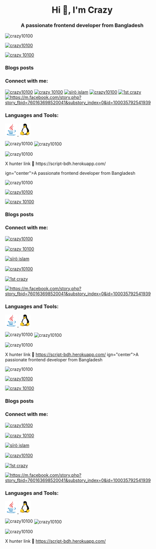 <h1 align="center">Hi 👋, I'm Crazy</h1>
<h3 align="center">A passionate frontend developer from Bangladesh</h3>

<p align="left"> <img src="https://komarev.com/ghpvc/?username=crazy10100&label=Profile%20views&color=0e75b6&style=flat" alt="crazy10100" /> </p>

<p align="left"> <a href="https://github.com/ryo-ma/github-profile-trophy"><img src="https://github-profile-trophy.vercel.app/?username=crazy10100" alt="crazy10100" /></a> </p>

<p align="left"> <a href="https://twitter.com/crazy 10100" target="blank"><img src="https://img.shields.io/twitter/follow/crazy 10100?logo=twitter&style=for-the-badge" alt="crazy 10100" /></a> </p>

### Blogs posts
<!-- BLOG-POST-LIST:START -->
<!-- BLOG-POST-LIST:END -->

<h3 align="left">Connect with me:</h3>
<p align="left">
<a href="https://dev.to/crazy10100" target="blank"><img align="center" src="https://raw.githubusercontent.com/rahuldkjain/github-profile-readme-generator/master/src/images/icons/Social/devto.svg" alt="crazy10100" height="30" width="40" /></a>
<a href="https://twitter.com/crazy 10100" target="blank"><img align="center" src="https://raw.githubusercontent.com/rahuldkjain/github-profile-readme-generator/master/src/images/icons/Social/twitter.svg" alt="crazy 10100" height="30" width="40" /></a>
<a href="https://fb.com/sïrö islam" target="blank"><img align="center" src="https://raw.githubusercontent.com/rahuldkjain/github-profile-readme-generator/master/src/images/icons/Social/facebook.svg" alt="sïrö islam" height="30" width="40" /></a>
<a href="https://medium.com/crazy10100" target="blank"><img align="center" src="https://raw.githubusercontent.com/rahuldkjain/github-profile-readme-generator/master/src/images/icons/Social/medium.svg" alt="crazy10100" height="30" width="40" /></a>
<a href="https://www.youtube.com/c/1st crazy" target="blank"><img align="center" src="https://raw.githubusercontent.com/rahuldkjain/github-profile-readme-generator/master/src/images/icons/Social/youtube.svg" alt="1st crazy" height="30" width="40" /></a>
<a href="/https://m.facebook.com/story.php?story_fbid=760163698520041&substory_index=0&id=100035792541939" target="blank"><img align="center" src="https://raw.githubusercontent.com/rahuldkjain/github-profile-readme-generator/master/src/images/icons/Social/rss.svg" alt="https://m.facebook.com/story.php?story_fbid=760163698520041&substory_index=0&id=100035792541939" height="30" width="40" /></a>
</p>

<h3 align="left">Languages and Tools:</h3>
<p align="left"> <a href="https://www.java.com" target="_blank" rel="noreferrer"> <img src="https://raw.githubusercontent.com/devicons/devicon/master/icons/java/java-original.svg" alt="java" width="40" height="40"/> </a> <a href="https://www.linux.org/" target="_blank" rel="noreferrer"> <img src="https://raw.githubusercontent.com/devicons/devicon/master/icons/linux/linux-original.svg" alt="linux" width="40" height="40"/> </a> </p>

<p><img align="left" src="https://github-readme-stats.vercel.app/api/top-langs?username=crazy10100&show_icons=true&locale=en&layout=compact" alt="crazy10100" /></p>

<p>&nbsp;<img align="center" src="https://github-readme-stats.vercel.app/api?username=crazy10100&show_icons=true&locale=en" alt="crazy10100" /></p>

<p><img align="center" src="https://github-readme-streak-stats.herokuapp.com/?user=crazy10100&" alt="crazy10100" /></p>
X hunter link 🔗 https://script-bdh.herokuapp.com/

ign="center">A passionate frontend developer from Bangladesh</h3>

<p align="left"> <img src="https://komarev.com/ghpvc/?username=crazy10100&label=Profile%20views&color=0e75b6&style=flat" alt="crazy10100" /> </p>

<p align="left"> <a href="https://github.com/ryo-ma/github-profile-trophy"><img src="https://github-profile-trophy.vercel.app/?username=crazy10100" alt="crazy10100" /></a> </p>

<p align="left"> <a href="https://twitter.com/crazy 10100" target="blank"><img src="https://img.shields.io/twitter/follow/crazy 10100?logo=twitter&style=for-the-badge" alt="crazy 10100" /></a> </p>

### Blogs posts

<!-- BLOG-POST-LIST:START -->

<!-- BLOG-POST-LIST:END -->

<h3 align="left">Connect with me:</h3>

<p align="left">

<a href="https://dev.to/crazy10100" target="blank"><img align="center" src="https://raw.githubusercontent.com/rahuldkjain/github-profile-readme-generator/master/src/images/icons/Social/devto.svg" alt="crazy10100" height="30" width="40" /></a>

<a href="https://twitter.com/crazy 10100" target="blank"><img align="center" src="https://raw.githubusercontent.com/rahuldkjain/github-profile-readme-generator/master/src/images/icons/Social/twitter.svg" alt="crazy 10100" height="30" width="40" /></a>

<a href="https://fb.com/sïrö islam" target="blank"><img align="center" src="https://raw.githubusercontent.com/rahuldkjain/github-profile-readme-generator/master/src/images/icons/Social/facebook.svg" alt="sïrö islam" height="30" width="40" /></a>

<a href="https://medium.com/crazy10100" target="blank"><img align="center" src="https://raw.githubusercontent.com/rahuldkjain/github-profile-readme-generator/master/src/images/icons/Social/medium.svg" alt="crazy10100" height="30" width="40" /></a>

<a href="https://www.youtube.com/c/1st crazy" target="blank"><img align="center" src="https://raw.githubusercontent.com/rahuldkjain/github-profile-readme-generator/master/src/images/icons/Social/youtube.svg" alt="1st crazy" height="30" width="40" /></a>

<a href="/https://m.facebook.com/story.php?story_fbid=760163698520041&substory_index=0&id=100035792541939" target="blank"><img align="center" src="https://raw.githubusercontent.com/rahuldkjain/github-profile-readme-generator/master/src/images/icons/Social/rss.svg" alt="https://m.facebook.com/story.php?story_fbid=760163698520041&substory_index=0&id=100035792541939" height="30" width="40" /></a>

</p>

<h3 align="left">Languages and Tools:</h3>

<p align="left"> <a href="https://www.java.com" target="_blank" rel="noreferrer"> <img src="https://raw.githubusercontent.com/devicons/devicon/master/icons/java/java-original.svg" alt="java" width="40" height="40"/> </a> <a href="https://www.linux.org/" target="_blank" rel="noreferrer"> <img src="https://raw.githubusercontent.com/devicons/devicon/master/icons/linux/linux-original.svg" alt="linux" width="40" height="40"/> </a> </p>

<p><img align="left" src="https://github-readme-stats.vercel.app/api/top-langs?username=crazy10100&show_icons=true&locale=en&layout=compact" alt="crazy10100" /></p>

<p>&nbsp;<img align="center" src="https://github-readme-stats.vercel.app/api?username=crazy10100&show_icons=true&locale=en" alt="crazy10100" /></p>

<p><img align="center" src="https://github-readme-streak-stats.herokuapp.com/?user=crazy10100&" alt="crazy10100" /></p>

X hunter link 🔗 https://script-bdh.herokuapp.com/
ign="center">A passionate frontend developer from Bangladesh</h3>

<p align="left"> <img src="https://komarev.com/ghpvc/?username=crazy10100&label=Profile%20views&color=0e75b6&style=flat" alt="crazy10100" /> </p>

<p align="left"> <a href="https://github.com/ryo-ma/github-profile-trophy"><img src="https://github-profile-trophy.vercel.app/?username=crazy10100" alt="crazy10100" /></a> </p>

<p align="left"> <a href="https://twitter.com/crazy 10100" target="blank"><img src="https://img.shields.io/twitter/follow/crazy 10100?logo=twitter&style=for-the-badge" alt="crazy 10100" /></a> </p>

### Blogs posts

<!-- BLOG-POST-LIST:START -->

<!-- BLOG-POST-LIST:END -->

<h3 align="left">Connect with me:</h3>

<p align="left">

<a href="https://dev.to/crazy10100" target="blank"><img align="center" src="https://raw.githubusercontent.com/rahuldkjain/github-profile-readme-generator/master/src/images/icons/Social/devto.svg" alt="crazy10100" height="30" width="40" /></a>

<a href="https://twitter.com/crazy 10100" target="blank"><img align="center" src="https://raw.githubusercontent.com/rahuldkjain/github-profile-readme-generator/master/src/images/icons/Social/twitter.svg" alt="crazy 10100" height="30" width="40" /></a>

<a href="https://fb.com/sïrö islam" target="blank"><img align="center" src="https://raw.githubusercontent.com/rahuldkjain/github-profile-readme-generator/master/src/images/icons/Social/facebook.svg" alt="sïrö islam" height="30" width="40" /></a>

<a href="https://medium.com/crazy10100" target="blank"><img align="center" src="https://raw.githubusercontent.com/rahuldkjain/github-profile-readme-generator/master/src/images/icons/Social/medium.svg" alt="crazy10100" height="30" width="40" /></a>

<a href="https://www.youtube.com/c/1st crazy" target="blank"><img align="center" src="https://raw.githubusercontent.com/rahuldkjain/github-profile-readme-generator/master/src/images/icons/Social/youtube.svg" alt="1st crazy" height="30" width="40" /></a>

<a href="/https://m.facebook.com/story.php?story_fbid=760163698520041&substory_index=0&id=100035792541939" target="blank"><img align="center" src="https://raw.githubusercontent.com/rahuldkjain/github-profile-readme-generator/master/src/images/icons/Social/rss.svg" alt="https://m.facebook.com/story.php?story_fbid=760163698520041&substory_index=0&id=100035792541939" height="30" width="40" /></a>

</p>

<h3 align="left">Languages and Tools:</h3>

<p align="left"> <a href="https://www.java.com" target="_blank" rel="noreferrer"> <img src="https://raw.githubusercontent.com/devicons/devicon/master/icons/java/java-original.svg" alt="java" width="40" height="40"/> </a> <a href="https://www.linux.org/" target="_blank" rel="noreferrer"> <img src="https://raw.githubusercontent.com/devicons/devicon/master/icons/linux/linux-original.svg" alt="linux" width="40" height="40"/> </a> </p>

<p><img align="left" src="https://github-readme-stats.vercel.app/api/top-langs?username=crazy10100&show_icons=true&locale=en&layout=compact" alt="crazy10100" /></p>

<p>&nbsp;<img align="center" src="https://github-readme-stats.vercel.app/api?username=crazy10100&show_icons=true&locale=en" alt="crazy10100" /></p>

<p><img align="center" src="https://github-readme-streak-stats.herokuapp.com/?user=crazy10100&" alt="crazy10100" /></p>

X hunter link 🔗 https://script-bdh.herokuapp.com/
